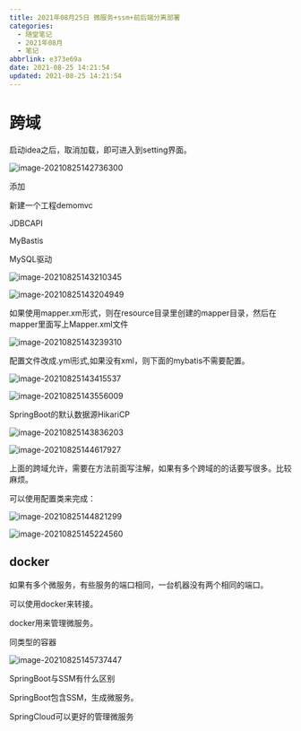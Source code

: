 ```yaml
---
title: 2021年08月25日 微服务+ssm+前后端分离部署
categories:
  - 随堂笔记
  - 2021年08月
  - 笔记
abbrlink: e373e69a
date: 2021-08-25 14:21:54
updated: 2021-08-25 14:21:54
---
```


# 跨域

启动idea之后，取消加载，即可进入到setting界面。

![image-20210825142736300](https://raw.githubusercontent.com/lanlan2017/images/master/Blog/Sum/20210825142736.png)

添加

新建一个工程demomvc

JDBCAPI

MyBastis

MySQL驱动

![image-20210825143210345](https://raw.githubusercontent.com/lanlan2017/images/master/Blog/Sum/20210825143210.png)

![image-20210825143204949](https://raw.githubusercontent.com/lanlan2017/images/master/Blog/Sum/20210825143205.png)

如果使用mapper.xm形式，则在resource目录里创建的mapper目录，然后在mapper里面写上Mapper.xml文件

![image-20210825143239310](https://raw.githubusercontent.com/lanlan2017/images/master/Blog/Sum/20210825143239.png)

配置文件改成.yml形式,如果没有xml，则下面的mybatis不需要配置。

![image-20210825143415537](https://raw.githubusercontent.com/lanlan2017/images/master/Blog/Sum/20210825143415.png)

![image-20210825143556009](https://raw.githubusercontent.com/lanlan2017/images/master/Blog/Sum/20210825143556.png)

SpringBoot的默认数据源HikariCP

![image-20210825143836203](https://raw.githubusercontent.com/lanlan2017/images/master/Blog/Sum/20210825143836.png)

![image-20210825144617927](https://raw.githubusercontent.com/lanlan2017/images/master/Blog/Sum/20210825144618.png)

上面的跨域允许，需要在方法前面写注解，如果有多个跨域的的话要写很多。比较麻烦。

可以使用配置类来完成：

![image-20210825144821299](https://raw.githubusercontent.com/lanlan2017/images/master/Blog/Sum/20210825144821.png)

![image-20210825145224560](https://raw.githubusercontent.com/lanlan2017/images/master/Blog/Sum/20210825145224.png)

## docker

如果有多个微服务，有些服务的端口相同，一台机器没有两个相同的端口。

可以使用docker来转接。

docker用来管理微服务。

同类型的容器

![image-20210825145737447](https://raw.githubusercontent.com/lanlan2017/images/master/Blog/Sum/20210825145737.png)

SpringBoot与SSM有什么区别

SpringBoot包含SSM，生成微服务。

SpringCloud可以更好的管理微服务

